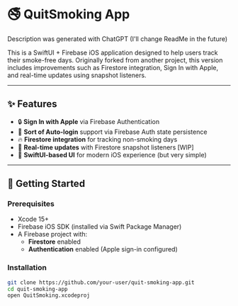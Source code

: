 # 🚭 QuitSmoking App

Description was generated with ChatGPT (I'll change ReadMe in the future)

This is a SwiftUI + Firebase iOS application designed to help users track their smoke-free days. Originally forked from another project, this version includes improvements such as Firestore integration, 
Sign In with Apple, and real-time updates using snapshot listeners.

---

## ✨ Features

- 🔒 **Sign In with Apple** via Firebase Authentication  
- 🔁 **Sort of Auto-login** support via Firebase Auth state persistence  
- 🔥 **Firestore integration** for tracking non-smoking days  
- 📡 **Real-time updates** with Firestore snapshot listeners [WIP]
- 🎯 **SwiftUI-based UI** for modern iOS experience (but very simple) 

---

## 📲 Getting Started

### Prerequisites

- Xcode 15+  
- Firebase iOS SDK (installed via Swift Package Manager)  
- A Firebase project with:
  - **Firestore** enabled
  - **Authentication** enabled (Apple sign-in configured)

### Installation

```bash
git clone https://github.com/your-user/quit-smoking-app.git
cd quit-smoking-app
open QuitSmoking.xcodeproj
